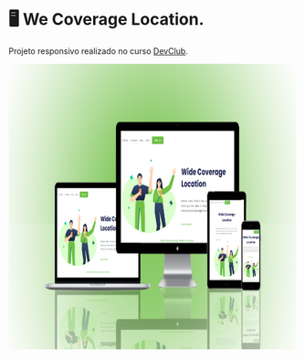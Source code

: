 # 🖥 We Coverage Location.

Projeto responsivo realizado no curso <a href="https://rodolfomori.com.br/devclub/" target="_blank">DevClub</a>.
<br>

<img height= 500px src="./assets/mockup.png">

